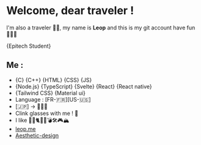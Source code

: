 # Welcome, dear traveler !
I'm also a traveler 🧙‍♂️, my name is **Leop** and this is my git account have fun 🧙‍♂️🎉

{Epitech Student}
## Me :
- {C} {C++} {HTML} {CSS} {JS}
- {Node.js} {TypeScript} {Svelte} {React} {React native}
- {Tailwind CSS} {Material ui}
- Language : [FR-🇫🇷][US-🇺🇸]
- [🇯🇵] -> 💖💖💖
- Clink glasses with me ! 🍻
- I like 🐺🦊🐈🎵🍛💣🛠️🎮🏔️
- [leop.me](http://leop.me)
- [Aesthetic-design](https://aesthetic-design.fr)
